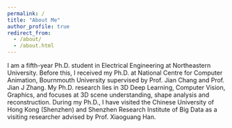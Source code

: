 ```yaml
---
permalink: /
title: "About Me"
author_profile: true
redirect_from: 
  - /about/
  - /about.html
---
```


I am a fifth-year Ph.D. student in Electrical Engineering at Northeastern University. Before this, I received my Ph.D. at National Centre for Computer Animation, Bournmouth University supervised by Prof. Jian Chang and Prof. Jian J Zhang. My Ph.D. research lies in 3D Deep Learning, Computer Vision, Graphics, and focuses at 3D scene understanding, shape analysis and reconstruction. During my Ph.D., I have visited the Chinese University of Hong Kong (Shenzhen) and Shenzhen Research Institute of Big Data as a visiting researcher advised by Prof. Xiaoguang Han.
